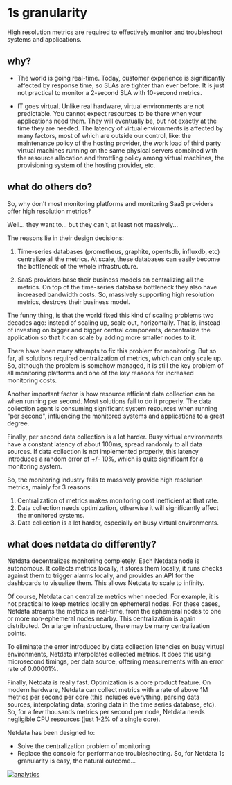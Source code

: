 # 1s granularity

High resolution metrics are required to effectively monitor and troubleshoot
systems and applications.

## why?

- The world is going real-time. Today, customer experience is significantly affected by response time, so SLAs are tighter than ever before. It is just not practical to monitor a 2-second SLA with 10-second metrics.

- IT goes virtual. Unlike real hardware, virtual environments are not predictable. You cannot expect resources to be there when your applications need them. They will eventually be, but not exactly at the time they are needed. The latency of virtual environments is affected by many factors, most of which are outside our control, like: the maintenance policy of the hosting provider, the work load of third party virtual machines running on the same physical servers combined with the resource allocation and throttling policy among virtual machines, the provisioning system of the hosting provider, etc.

## what do others do?

So, why don't most monitoring platforms and monitoring SaaS providers offer high resolution metrics?

Well... they want to... but they can't, at least not massively...

The reasons lie in their design decisions:

1. Time-series databases (prometheus, graphite, opentsdb, influxdb, etc) centralize all the metrics. At scale, these databases can easily become the bottleneck of the whole infrastructure.

2. SaaS providers base their business models on centralizing all the metrics. On top of the time-series database bottleneck they also have increased bandwidth costs. So, massively supporting high resolution metrics, destroys their business model.

The funny thing, is that the world fixed this kind of scaling problems two decades ago: instead of scaling up, scale out, horizontally. That is, instead of investing on bigger and bigger central components, decentralize the application so that it can scale by adding more smaller nodes to it.

There have been many attempts to fix this problem for monitoring. But so far, all solutions required centralization of metrics, which can only scale up. So, although the problem is somehow managed, it is still the key problem of all monitoring
platforms and one of the key reasons for increased monitoring costs.

Another important factor is how resource efficient data collection can be when running per second. Most solutions fail to do it properly. The data collection agent is consuming significant system resources when running "per second", influencing the
monitored systems and applications to a great degree.

Finally, per second data collection is a lot harder. Busy virtual environments have a constant latency of about 100ms, spread randomly to all data sources. If data collection is not implemented properly, this latency introduces a random error of +/- 10%, which is quite significant for a monitoring system.

So, the monitoring industry fails to massively provide high resolution metrics, mainly for 3 reasons:

1. Centralization of metrics makes monitoring cost inefficient at that rate.
2. Data collection needs optimization, otherwise it will significantly affect the monitored systems.
3. Data collection is a lot harder, especially on busy virtual environments.

## what does netdata do differently?

Netdata decentralizes monitoring completely. Each Netdata node is autonomous. It collects metrics locally, it stores them locally, it runs checks against them to trigger alarms locally, and provides an API for the dashboards to visualize them.
This allows Netdata to scale to infinity.

Of course, Netdata can centralize metrics when needed. For example, it is not practical to keep metrics locally on ephemeral nodes. For these cases, Netdata streams the metrics in real-time, from the ephemeral nodes to one or more non-ephemeral nodes nearby. This centralization is again distributed. On a large infrastructure, there may be many centralization points.

To eliminate the error introduced by data collection latencies on busy virtual environments, Netdata interpolates collected metrics. It does this using microsecond timings, per data source, offering measurements with an error rate of 0.00001%.

Finally, Netdata is really fast. Optimization is a core product feature. On modern hardware, Netdata can collect metrics with a rate of above 1M metrics per second per core (this includes everything, parsing data sources, interpolating data, storing data in the time series database, etc). So, for a few thousands metrics per second per node, Netdata needs negligible CPU resources (just 1-2% of a single core). 

Netdata has been designed to:
- Solve the centralization problem of monitoring
- Replace the console for performance troubleshooting.
So, for Netdata 1s granularity is easy, the natural outcome...

[![analytics](https://www.google-analytics.com/collect?v=1&aip=1&t=pageview&_s=1&ds=github&dr=https%3A%2F%2Fgithub.com%2Fnetdata%2Fnetdata&dl=https%3A%2F%2Fmy-netdata.io%2Fgithub%2Fdocs%2Fwhy-netdata%2F1s-granularity&_u=MAC~&cid=5792dfd7-8dc4-476b-af31-da2fdb9f93d2&tid=UA-64295674-3)]()
